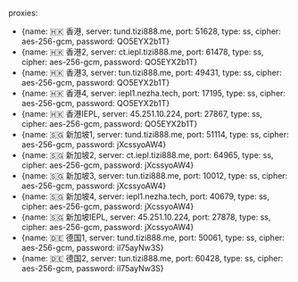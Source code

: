 proxies:
  - {name: 🇭🇰 香港, server: tund.tizi888.me, port: 51628, type: ss, cipher: aes-256-gcm, password: QO5EYX2b1T}
  - {name: 🇭🇰 香港2, server: ct.iepl.tizi888.me, port: 61478, type: ss, cipher: aes-256-gcm, password: QO5EYX2b1T}
  - {name: 🇭🇰 香港3, server: tun.tizi888.me, port: 49431, type: ss, cipher: aes-256-gcm, password: QO5EYX2b1T}
  - {name: 🇭🇰 香港4, server: iepl1.nezha.tech, port: 17195, type: ss, cipher: aes-256-gcm, password: QO5EYX2b1T}
  - {name: 🇭🇰 香港IEPL, server: 45.251.10.224, port: 27867, type: ss, cipher: aes-256-gcm, password: QO5EYX2b1T}
  - {name: 🇸🇬 新加坡1, server: tund.tizi888.me, port: 51114, type: ss, cipher: aes-256-gcm, password: jXcssyoAW4}
  - {name: 🇸🇬 新加坡2, server: ct.iepl.tizi888.me, port: 64965, type: ss, cipher: aes-256-gcm, password: jXcssyoAW4}
  - {name: 🇸🇬 新加坡3, server: tun.tizi888.me, port: 10012, type: ss, cipher: aes-256-gcm, password: jXcssyoAW4}
  - {name: 🇸🇬 新加坡4, server: iepl1.nezha.tech, port: 40679, type: ss, cipher: aes-256-gcm, password: jXcssyoAW4}
  - {name: 🇸🇬 新加坡IEPL, server: 45.251.10.224, port: 27878, type: ss, cipher: aes-256-gcm, password: jXcssyoAW4}
  - {name: 🇩🇪 德国1, server: tund.tizi888.me, port: 50061, type: ss, cipher: aes-256-gcm, password: il75ayNw3S}
  - {name: 🇩🇪 德国2, server: tun.tizi888.me, port: 60428, type: ss, cipher: aes-256-gcm, password: il75ayNw3S}
